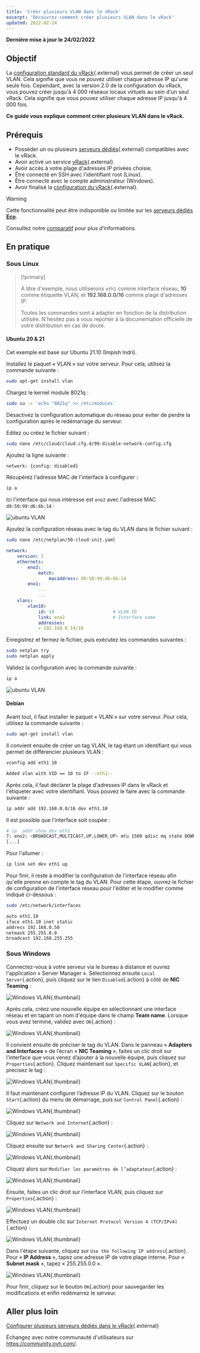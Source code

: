 ```yaml
---
title: 'Créer plusieurs VLAN dans le vRack'
excerpt: 'Découvrez comment créer plusieurs VLAN dans le vRack'
updated: 2022-02-24
---
```


**Dernière mise à jour le 24/02/2022**

## Objectif

La [configuration standard du vRack](/pages/bare_metal_cloud/dedicated_servers/vrack_configuring_on_dedicated_server){.external} vous permet de créer un seul VLAN. Cela signifie que vous ne pouvez utiliser chaque adresse IP qu'une seule fois. Cependant, avec la version 2.0 de la configuration du vRack, vous pouvez créer jusqu'à 4 000 réseaux locaux virtuels au sein d'un seul vRack. Cela signifie que vous pouvez utiliser chaque adresse IP jusqu'à 4 000 fois.

**Ce guide vous explique comment créer plusieurs VLAN dans le vRack.**

## Prérequis

- Posséder un ou plusieurs [serveurs dédiés](https://www.ovh.com/ca/fr/serveurs_dedies/){.external} compatibles avec le vRack.
- Avoir activé un service [vRack](https://www.ovh.com/ca/fr/solutions/vrack){.external}.
- Avoir accès à votre plage d'adresses IP privées choisie.
- Être connecté en SSH avec l'identifiant root (Linux).
- Être connecté avec le compte administrateur (Windows).
- Avoir finalisé la [configuration du vRack](/pages/bare_metal_cloud/dedicated_servers/vrack_configuring_on_dedicated_server){.external}.

> [!warning]
> Cette fonctionnalité peut être indisponible ou limitée sur les [serveurs dédiés **Eco**](https://eco.ovhcloud.com/fr-ca/about/).
>
> Consultez notre [comparatif](https://eco.ovhcloud.com/fr-ca/compare/) pour plus d’informations.

## En pratique

### Sous Linux

> [!primary]
>
> À titre d'exemple, nous utiliserons `eth1` comme interface réseau, **10** comme étiquette VLAN, et **192.168.0.0/16** comme plage d'adresses IP. 
>
> Toutes les commandes sont à adapter en fonction de la distribution utilisée. N'hésitez pas à vous reporter à la documentation officielle de votre distribution en cas de doute.
>

#### Ubuntu 20 & 21 

Cet exemple est basé sur Ubuntu 21.10 (Impish Indri).

Installez le paquet « VLAN » sur votre serveur. Pour cela, utilisez la commande suivante :

```sh
sudo apt-get install vlan
```

Chargez le kernel module 8021q :

```sh
sudo su -c 'echo "8021q" >> /etc/modules'
```

Désactivez la configuration automatique du réseau pour eviter de perdre la configuration après le redémarrage du serveur.

Editez ou créez le fichier suivant :

```sh
sudo nano /etc/cloud/cloud.cfg.d/99-disable-network-config.cfg
```

Ajoutez la ligne suivante :
```sh
network: {config: disabled}
```

Récupérez l'adresse MAC de l'interface à configurer :

```sh
ip a
```

Ici l'interface qui nous intéresse est `eno2` avec l'adresse MAC `d0:50:99:d6:6b:14` :

![ubuntu VLAN](images/vrack3-ubuntu-01.png)

Ajoutez la configuration réseau avec le tag du VLAN dans le fichier suivant :

```sh
sudo nano /etc/netplan/50-cloud-init.yaml
```

```yaml
network:
    version: 2
    ethernets:
        eno2:
            match:
                macaddress: d0:50:99:d6:6b:14
        eno1:
            ...
            ...
    vlans:
        vlan10:
            id: 10                      # VLAN ID    
            link: eno2                  # Interface name
            addresses:
            - 192.168.0.14/16
```

Enregistrez et fermez le fichier, puis exécutez les commandes suivantes :

```sh
sudo netplan try
sudo netplan apply
```

Validez la configuration avec la commande suivante :

```sh
ip a
```

![ubuntu VLAN](images/vrack3-ubuntu-02.png)

#### Debian

Avant tout, il faut installer le paquet « VLAN » sur votre serveur. Pour cela, utilisez la commande suivante :

```sh
sudo apt-get install vlan
```

Il convient ensuite de créer un tag VLAN, le tag étant un identifiant qui vous permet de différencier plusieurs VLAN :

```sh
vconfig add eth1 10

Added vlan with VID == 10 to IF -:eth1:-
```

Après cela, il faut déclarer la plage d'adresses IP dans le vRack et l'étiqueter avec votre identifiant. Vous pouvez le faire avec la commande suivante :

```sh
ip addr add 192.168.0.0/16 dev eth1.10
```

Il est possible que l'interface soit coupée :

```sh
# ip  addr show dev eth1
7: eno2: <BROADCAST,MULTICAST,UP,LOWER_UP> mtu 1500 qdisc mq state DOWN group default qlen 1000
[...]
```

Pour l'allumer :

```sh
ip link set dev eth1 up
```

Pour finir, il reste à modifier la configuration de l'interface réseau afin qu'elle prenne en compte le tag du VLAN. Pour cette étape, ouvrez le fichier de configuration de l'interface réseau pour l'éditer et le modifier comme indiqué ci-dessous :

```sh
sudo /etc/network/interfaces

auto eth1.10
iface eth1.10 inet static
address 192.168.0.50
netmask 255.255.0.0
broadcast 192.168.255.255
```

### Sous Windows

Connectez-vous à votre serveur via le bureau à distance et ouvrez l'application « Server Manager ». Sélectionnez ensuite `Local Server`{.action}, puis cliquez sur le lien `Disabled`{.action} à côté de **NIC Teaming** :

![Windows VLAN](images/vrack2-windows-01.png){.thumbnail}

Après cela, créez une nouvelle équipe en sélectionnant une interface réseau et en tapant un nom d'équipe dans le champ **Team name**. Lorsque vous avez terminé, validez avec `OK`{.action} :

![Windows VLAN](images/vrack2-windows-02.png){.thumbnail}

Il convient ensuite de préciser le tag du VLAN. Dans le panneau « **Adapters and Interfaces** » de l’écran « **NIC Teaming** », faites un clic droit sur l’interface que vous venez d’ajouter à la nouvelle équipe, puis cliquez sur `Properties`{.action}. Cliquez maintenant sur `Specific VLAN`{.action}, et précisez le tag :

![Windows VLAN](images/vrack2-windows-03.png){.thumbnail}

Il faut maintenant configurer l’adresse IP du VLAN. Cliquez sur le bouton `Start`{.action} du menu de démarrage, puis sur `Control Panel`{.action} :

![Windows VLAN](images/vrack2-windows-04.png){.thumbnail}

Cliquez sur `Network and Internet`{.action} :

![Windows VLAN](images/vrack2-windows-05.png){.thumbnail}

Cliquez ensuite sur `Network and Sharing Center`{.action} :

![Windows VLAN](images/vrack2-windows-06.png){.thumbnail}

Cliquez alors sur `Modifier les paramètres de l’adaptateur`{.action} :

![Windows VLAN](images/vrack2-windows-07.png){.thumbnail}

Ensuite, faites un clic droit sur l’interface VLAN, puis cliquez sur `Properties`{.action} :

![Windows VLAN](images/vrack2-windows-08.png){.thumbnail}

Effectuez un double clic sur `Internet Protocol Version 4 (TCP/IPv4)`{.action} :

![Windows VLAN](images/vrack2-windows-09.png){.thumbnail}

Dans l'étape suivante, cliquez sur `Use the following IP address`{.action}. Pour « **IP Address** », tapez une adresse IP de votre plage interne. Pour « **Subnet mask** », tapez « 255.255.0.0 ».

![Windows VLAN](images/vrack2-windows-10.png){.thumbnail}

Pour finir, cliquez sur le bouton `OK`{.action} pour sauvegarder les modifications et enfin redémarrez le serveur.

## Aller plus loin

[Configurer plusieurs serveurs dédiés dans le vRack](/pages/bare_metal_cloud/dedicated_servers/vrack_configuring_on_dedicated_server){.external}

Échangez avec notre communauté d'utilisateurs sur <https://community.ovh.com/>.
